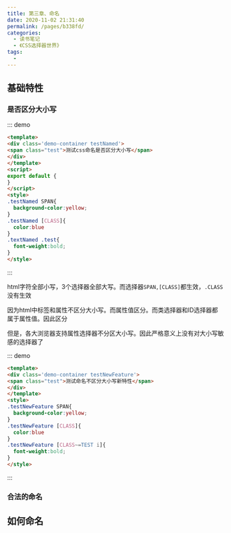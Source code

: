 ```yaml
---
title: 第三章、命名
date: 2020-11-02 21:31:40
permalink: /pages/b338fd/
categories:
  - 读书笔记
  - 《CSS选择器世界》
tags:
  - 
---
```


## 基础特性

### 是否区分大小写

::: demo

```html
<template>
<div class='demo-container testNamed'>
<span class="test">测试css命名是否区分大小写</span>
</div>
</template>
<script>
export default {
}
</script>
<style>
.testNamed SPAN{
  background-color:yellow;
}
.testNamed [CLASS]{
  color:blue
}
.textNamed .test{
  font-weight:bold;
}
</style>
```

:::

html字符全部小写，3个选择器全部大写。而选择器`SPAN,[CLASS]`都生效，`.CLASS`没有生效

因为html中标签和属性不区分大小写。而属性值区分。而类选择器和ID选择器都属于属性值。因此区分

但是，各大浏览器支持属性选择器不分区大小写。因此严格意义上没有对大小写敏感的选择器了

::: demo

```html
<template>
<div class='demo-container testNewFeature'>
<span class="test">测试命名不区分大小写新特性</span>
</div>
</template>
<style>
.testNewFeature SPAN{
  background-color:yellow;
}
.testNewFeature [CLASS]{
  color:blue
}
.testNewFeature [CLASS~=TEST i]{
  font-weight:bold;
}
</style>
```

:::

### 合法的命名

## 如何命名

